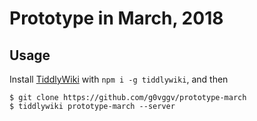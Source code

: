 
# Prototype in March, 2018

## Usage

Install [TiddlyWiki](https://tiddlywiki.com/) with `npm i -g tiddlywiki`, and then

```
$ git clone https://github.com/g0vggv/prototype-march
$ tiddlywiki prototype-march --server
```
